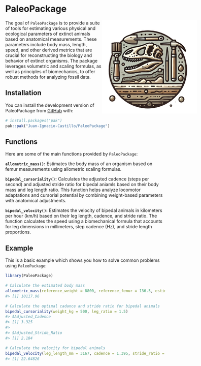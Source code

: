 
<!-- README.md is generated from README.Rmd. Please edit that file -->

# PaleoPackage

<img src="man/figures/Package Logo.png" alt="PaleoPackage" align="right" style="float: right; margin-right: -100px; margin-left: 0px;" width="300"/>

<!-- badges: start -->
<!-- badges: end -->

The goal of `PaleoPackage` is to provide a suite of tools for estimating
various physical and ecological parameters of extinct animals based on
anatomical measurements. These parameters include body mass, length,
speed, and other derived metrics that are crucial for reconstructing the
biology and behavior of extinct organisms. The package leverages
volumetric and scaling formulas, as well as principles of biomechanics,
to offer robust methods for analyzing fossil data.

## Installation

You can install the development version of PaleoPackage from
[GitHub](https://github.com/) with:

``` r
# install.packages("pak")
pak::pak("Juan-Ignacio-Castillo/PaleoPackage")
```

## Functions

Here are some of the main functions provided by `PaleoPackage`:

**`allometric_mass()`:** Estimates the body mass of an organism based on
femur measurements using allometric scaling formulas.

**`bipedal_cursoriality()`:** Calculates the adjusted cadence (steps per
second) and adjusted stride ratio for bipedal aniamls based on their
body mass and leg length ratio. This function helps analyze locomotor
adaptations and cursorial potential by combining weight-based parameters
with anatomical adjustments.

**`bipedal_velocity()`:** Estimates the velocity of bipedal animals in
kilometers per hour (km/h) based on their leg length, cadence, and
stride ratio. The function calculates the speed using a biomechanical
formula that accounts for leg dimensions in millimeters, step cadence
(Hz), and stride length proportions.

## Example

This is a basic example which shows you how to solve common problems
using `PaleoPackage`:

``` r
library(PaleoPackage)
```

``` r
# Calculate the estimated body mass
allometric_mass(reference_weight = 8800, reference_femur = 136.5, estimated_femur = 143)
#> [1] 10117.96
```

``` r
# Calculate the optimal cadance and stride ratio for bipedal animals
bipedal_cursoriality(weight_kg = 500, leg_ratio = 1.5)
#> $Adjusted_Cadence
#> [1] 3.325
#> 
#> $Adjusted_Stride_Ratio
#> [1] 2.184
```

``` r
# Calculate the velocity for bipedal animals
bipedal_velocity(leg_length_mm = 3167, cadence = 1.395, stride_ratio = 1.424)
#> [1] 22.64826
```

